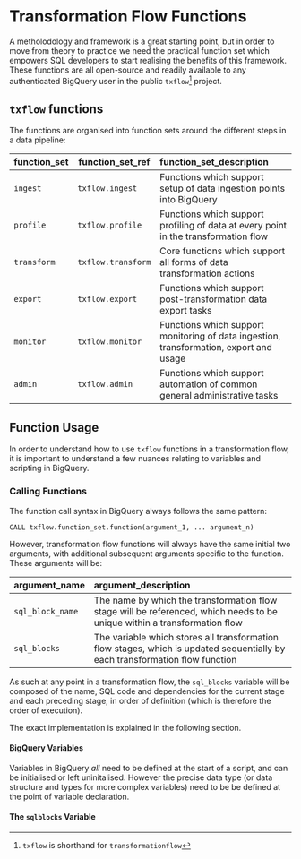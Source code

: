 # Transformation Flow Functions

A metholodology and framework is a great starting point, but in order to move from theory to practice we need the practical function set which empowers SQL developers to start realising the benefits of this framework.  These functions are all open-source and readily available to any authenticated BigQuery user in the public `txflow`[^1] project.

## `txflow` functions
The functions are organised into function sets around the different steps in a data pipeline:

function_set | function_set_ref | function_set_description
--- | --- | :-- 
`ingest` | `txflow.ingest` | Functions which support setup of data ingestion points into BigQuery
`profile` | `txflow.profile` | Functions which support profiling of data at every point in the transformation flow
`transform` | `txflow.transform` | Core functions which support all forms of data transformation actions
`export` | `txflow.export` | Functions which support post-transformation data export tasks
`monitor` | `txflow.monitor` | Functions which support monitoring of data ingestion, transformation, export and usage
`admin` | `txflow.admin` | Functions which support automation of common general administrative tasks


## Function Usage
In order to understand how to use `txflow` functions in a transformation flow, it is important to understand a few nuances relating to variables and scripting in BigQuery.

### Calling Functions
The function call syntax in BigQuery always follows the same pattern:
```
CALL txflow.function_set.function(argument_1, ... argument_n)
```
However, transformation flow functions will always have the same initial two arguments, with additional subsequent arguments specific to the function. These arguments will be:

argument_name | argument_description
--- | :--
`sql_block_name` | The name by which the transformation flow stage will be referenced, which needs to be unique within a transformation flow
`sql_blocks` | The variable which stores all transformation flow stages, which is updated sequentially by each transformation flow function

As such at any point in a transformation flow, the `sql_blocks` variable will be composed of the name, SQL code and dependencies for the current stage and each preceding stage, in order of definition (which is therefore the order of execution).

The exact implementation is explained in the following section.

#### BigQuery Variables
Variables in BigQuery _all_ need to be defined at the start of a script, and can be initialised or left uninitalised.  However the precise data type (or data structure and types for more complex variables) need to be be defined at the point of variable declaration.


#### The `sqlblocks` Variable








[^1]: `txflow` is shorthand for `transformationflow`